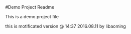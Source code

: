 #Demo Project Readme

This is a demo project file

this is motificated version @ 14:37 2016.08.11 by libaoming 